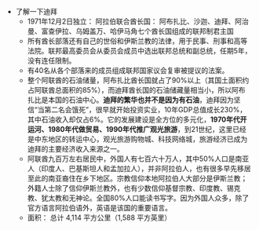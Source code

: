 - 了解一下迪拜
	- 1971年12月2日独立： 阿拉伯联合酋长国： 阿布扎比、沙迦、迪拜、阿治曼、富查伊拉、乌姆盖万、哈伊马角七个酋长国组成的联邦制君主国
	- 所有酋长部落还有自己的世俗和伊斯兰教的法律，用于民事、刑事和高等法院。联邦最高委员会从委员会成员中选出联邦总统和副总统，任期5年，没有连任限制。
	- 有40名从各个部落来的成员组成联邦国家议会复审被提议的法案。
	- 整个阿联酋的石油储量，阿布扎比酋长国就占了90%以上（其国土面积约占阿联酋总面积的85%），而迪拜酋长国的石油储藏量相当小，所以阿布扎比是本国的石油中心。**迪拜的繁华也并不是因为有石油**，迪拜因为坚信“当第二名会饿死”，很早就开始投资实业，10年GDP总值成长230%，其中石油收入却仅占6%。它的发展建设是全方位的多元化，**1970年代开运河、1980年代做贸易、1990年代推广观光旅游**，到21世纪，这里已经是中东地区的转运中心，观光旅游购物城、科技网络城，旅游经济已成为迪拜的主要经济收入来源之一。
	- 阿联酋九百万左右居民中，外国人有七百六十万人，其中50%人口是南亚人（印度人、巴基斯坦人和孟加拉人），并非阿拉伯人，也有很多早先移居至此的南亚裔住在乡下地区。宗教信仰本地阿拉伯人大部分是伊斯兰教；外籍人士除了信仰伊斯兰教外，也有少数信仰基督宗教、印度教、锡克教、犹太教和无神论。全国80%人口能读书写字。因为外国人众多，除了官方语言阿拉伯语外，英语是该国的重要语言。
	- 面积： 总计	4,114 平方公里（1,588 平方英里）
